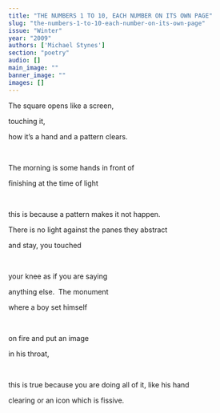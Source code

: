 ```yaml
---
title: "THE NUMBERS 1 TO 10, EACH NUMBER ON ITS OWN PAGE"
slug: "the-numbers-1-to-10-each-number-on-its-own-page"
issue: "Winter"
year: "2009"
authors: ['Michael Stynes']
section: "poetry"
audio: []
main_image: ""
banner_image: ""
images: []
---
```

The square opens like a screen,

 touching it,

 how it’s a hand and a pattern clears. 

  

 The morning is some hands in front of

 finishing at the time of light

  

 this is because a pattern makes it not happen.

 There is no light against the panes they abstract

 and stay, you touched

  

 your knee as if you are saying

 anything else.  The monument

 where a boy set himself

  

 on fire and put an image

 in his throat,

  

 this is true because you are doing all of it, like his hand

 clearing or an icon which is fissive.

